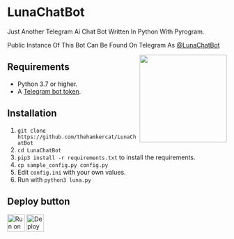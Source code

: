 # LunaChatBot
Just Another Telegram Ai Chat Bot Written In Python With Pyrogram.

Public Instance Of This Bot Can Be Found On Telegram As [@LunaChatBot](https://t.me/LunaChatBot)

<img src="https://hamker.me/z/rohegch_luna.jpg" width="200" align="right">

## Requirements

- Python 3.7 or higher.
- A [Telegram bot token](//t.me/botfather).


## Installation

1. `git clone https://github.com/thehamkercat/LunaChatBot`
2. `cd LunaChatBot`
3. `pip3 install -r requirements.txt` to install the requirements.
4. `cp sample_config.py config.py`
5. Edit `config.ini` with your own values.
6. Run with `python3 luna.py`

## Deploy button

[<img src="https://deploy.cloud.run/button.svg" alt="Run on Google Cloud" height="40"/>](https://deploy.cloud.run?git_repo=https://github.com/mptelepro/LunaChatBot "Google Cloud")
[<img src="https://www.herokucdn.com/deploy/button.svg" alt="Deploy to Heroku" height="40"/>](https://heroku.com/deploy?template=https://github.com/Yeagerist-Bots/LunaChatBot "Heroku")

